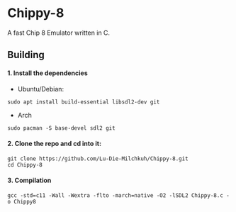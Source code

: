 # Chippy-8
A fast Chip 8 Emulator written in C.

## Building

#### 1. Install the dependencies

* Ubuntu/Debian:
```    
sudo apt install build-essential libsdl2-dev git
```

* Arch
```
sudo pacman -S base-devel sdl2 git
```

#### 2. Clone the repo and cd into it:

```
git clone https://github.com/Lu-Die-Milchkuh/Chippy-8.git
cd Chippy-8
```

#### 3. Compilation

```
gcc -std=c11 -Wall -Wextra -flto -march=native -O2 -lSDL2 Chippy-8.c -o Chippy8
```
